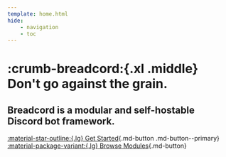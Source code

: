 ```yaml
---
template: home.html
hide:
    - navigation
    - toc
---
```


<div class="hero-text" markdown>

# :crumb-breadcord:{.xl .middle} Don't go against the grain.
## Breadcord is a **modular** and **self-hostable** Discord bot framework.

<div class="hero-buttons" markdown>

[:material-star-outline:{.lg} Get Started](docs/for-users/install-breadcord.md){.md-button .md-button--primary}
[:material-package-variant:{.lg} Browse Modules](https://github.com/orgs/Breadcord-Toasts/repositories){.md-button}

</div>
</div>
